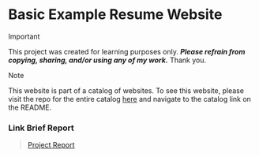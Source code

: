 # Basic Example Resume Website

> [!IMPORTANT] 
> This project was created for learning purposes only. ***Please refrain from copying, sharing, and/or using any of my work.*** Thank you.

> [!NOTE]
> This website is part of a catalog of websites. To see this website, please visit the repo for the entire catalog [here](https://github.com/Paulina004/Website-Catalog) and navigate to the catalog link on the README.

### Link Brief Report
> [Project Report](p1report.pdf)
